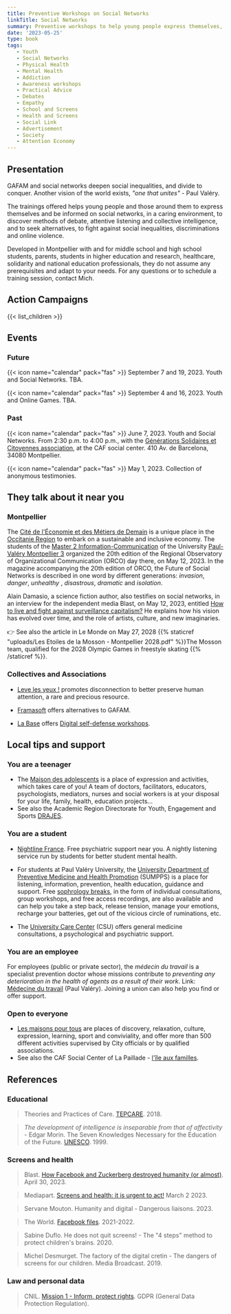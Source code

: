 ```yaml
---
title: Preventive Workshops on Social Networks
linkTitle: Social Networks
summary: Preventive workshops to help young people express themselves, in a benevolent environment, and raise awareness on risks and alternatives to social networks, open to the public.
date: '2023-05-25'
type: book
tags:
   - Youth
   - Social Networks
   - Physical Health
   - Mental Health
   - Addiction
   - Awareness workshops
   - Practical Advice
   - Debates
   - Empathy
   - School and Screens
   - Health and Screens
   - Social Link
   - Advertisement
   - Society
   - Attention Economy
---
```


## Presentation

GAFAM and social networks deepen social inequalities, and divide to conquer. Another vision of the world exists, <i>"one that unites"</i> - Paul Valéry.

The trainings offered helps young people and those around them to express themselves and be informed on social networks, in a caring environment, to discover methods of debate, attentive listening and collective intelligence, and to seek alternatives, to fight against social inequalities, discriminations and online violence.

Developed in Montpellier with and for middle school and high school students, parents, students in higher education and research, healthcare, solidarity and national education professionals, they do not assume any prerequisites and adapt to your needs. For any questions or to schedule a training session, contact Mich.

## Action Campaigns

{{< list_children >}}

## Events

### Future

{{< icon name="calendar" pack="fas" >}} September 7 and 19, 2023. Youth and Social Networks. TBA.

{{< icon name="calendar" pack="fas" >}} September 4 and 16, 2023. Youth and Online Games. TBA.

### Past

{{< icon name="calendar" pack="fas" >}} June 7, 2023. Youth and Social Networks. From 2:30 p.m. to 4:00 p.m., with the [Générations Solidaires et Citoyennes association](https://www.jeveuxaider.gouv.fr/organisations/4859-generations-solidaires-et-citoyennes), at the CAF social center. 410 Av. de Barcelona, 34080 Montpellier.

{{< icon name="calendar" pack="fas" >}} May 1, 2023. Collection of anonymous testimonies.

## They talk about it near you

### Montpellier

The [Cité de l'Économie et des Métiers de Demain](https://www.citedeleco.laregion.fr/) is a unique place in the [Occitanie Region](https://www.laregion.fr/) to embark on a sustainable and inclusive economy. The students of the [Master 2 Information-Communication](https://itic.www.univ-montp3.fr/fr/formation/masters/masters-info-com-cno-compaq-cpo) of the University [ Paul-Valéry Montpellier 3](https://www.univ-montp3.fr/) organized the 20th edition of the Regional Observatory of Organizational Communication (ORCO) day there, on May 12, 2023. In the magazine accompanying the 20th edition of ORCO, the Future of Social Networks is described in one word by different generations: <i>invasion</i>, <i>danger</i>, <i>unhealthy</i> , <i>disastrous</i>, <i>dramatic</i> and <i>isolation</i>.

Alain Damasio, a science fiction author, also testifies on social networks, in an interview for the independent media Blast, on May 12, 2023, entitled [How to live and fight against surveillance capitalism?](https://www.blast-info.fr/emissions/2023/comment-vivre-et-lutter-face-au-capitalisme-de-surveillance-n6ikLh60SOONUvL90mXXTg) He explains how his vision has evolved over time, and the role of artists, culture, and new imaginaries.

👉 See also the article in Le Monde on May 27, 2028 {{% staticref "uploads/Les Etoiles de la Mosson - Montpellier 2028.pdf" %}}The Mosson team, qualified for the 2028 Olympic Games in freestyle skating {{% /staticref %}}.

### Collectives and Associations

- [Leve les yeux !](https://www.levelesyeux.com/) promotes disconnection to better preserve human attention, a rare and precious resource.

- [Framasoft](https://framasoft.org/fr/) offers alternatives to GAFAM.

- [La Base](https://labasemontpellier.org/) offers [Digital self-defense workshops](https://www.aleale.org/event/atelier-dautodefense-numerique-1).

## Local tips and support

### You are a teenager

- The [Maison des adolescents](https://mda34.org/) is a place of expression and activities, which takes care of you! A team of doctors, facilitators, educators, psychologists, mediators, nurses and social workers is at your disposal for your life, family, health, education projects...
- See also the Academic Region Directorate for Youth, Engagement and Sports [DRAJES](https://www.ac-montpellier.fr/DRAJES-123047).

### You are a student

- [Nightline France](https://www.nightline.fr/). Free psychiatric support near you. A nightly listening service run by students for better student mental health.

- For students at Paul Valéry University, the [University Department of Preventive Medicine and Health Promotion](https://univ-montp3.fr/fr/vie-de-campus/sant%C3%A9/la-sant%C3%A9-des-%C3%A9tudiants) (SUMPPS) is a place for listening, information, prevention, health education, guidance and support. Free [sophrology breaks](https://www.univ-montp3.fr/fr/vie-de-campus/sant%C3%A9/sophrologie), in the form of individual consultations, group workshops, and free access recordings, are also available and can help you take a step back, release tension, manage your emotions, recharge your batteries, get out of the vicious circle of ruminations, etc.

- The [University Care Center](https://www.umontpellier.fr/en/campus/sante-social-et-handicap/centre-de-soins-universitaire) (CSU) offers general medicine consultations, a psychological and psychiatric support.

### You are an employee

For employees (public or private sector), the <i>médecin du travail</i> is a specialist prevention doctor whose missions contribute to <i>preventing any deterioration in the health of agents as a result of their work</i>. Link: [Médecine du travail](https://www.univ-montp3.fr/fr/vie-de-campus/sant%C3%A9/m%C3%A9decine-du-travail) (Paul Valéry). Joining a union can also help you find or offer support.

### Open to everyone

- [Les maisons pour tous](https://www.montpellier.fr/3791-maisons-pour-tous.htm) are places of discovery, relaxation, culture, expression, learning, sport and conviviality, and offer more than 500 different activities supervised by City officials or by qualified associations.
- See also the CAF Social Center of La Paillade - [l'île aux familles](https://www.cultureetsportsolidaires34.fr/Partenaires/_Centre-Social-CAF-Paillade-l-ile-aux-familles).

## References

### Educational

> Theories and Practices of Care. [TEPCARE](https://tepcare.hypotheses.org/). 2018.

> _The development of intelligence is inseparable from that of affectivity_ - Edgar Morin. The Seven Knowledges Necessary for the Education of the Future. [UNESCO](https://unesdoc.unesco.org/ark:/48223/pf0000117740_eng). 1999.

### Screens and health

> Blast. [How Facebook and Zuckerberg destroyed humanity (or almost)](https://www.blast-info.fr/emissions/2023/comment-facebook-et-zuckerberg-ont-detruit-lhumanite-ou-presque-FYRVvhKnS1SKXpoROGTGMg). April 30, 2023.

> Mediapart. [Screens and health: it is urgent to act!](https://blogs.mediapart.fr/emmanuel-prados/blog/020323/ecrans-et-sante-il-est-urgent-d-agir) March 2 2023.

> Servane Mouton. Humanity and digital - Dangerous liaisons. 2023.

> The World. [Facebook files](https://www.lemonde.fr/facebook-files/). 2021-2022.

> Sabine Duflo. He does not quit screens! - The "4 steps" method to protect children's brains. 2020.

> Michel Desmurget. The factory of the digital cretin - The dangers of screens for our children. Media Broadcast. 2019.

### Law and personal data

> CNIL. [Mission 1 - Inform, protect rights](https://www.cnil.fr/fr/mission-1-informar-proteger-les-droits). GDPR (General Data Protection Regulation).